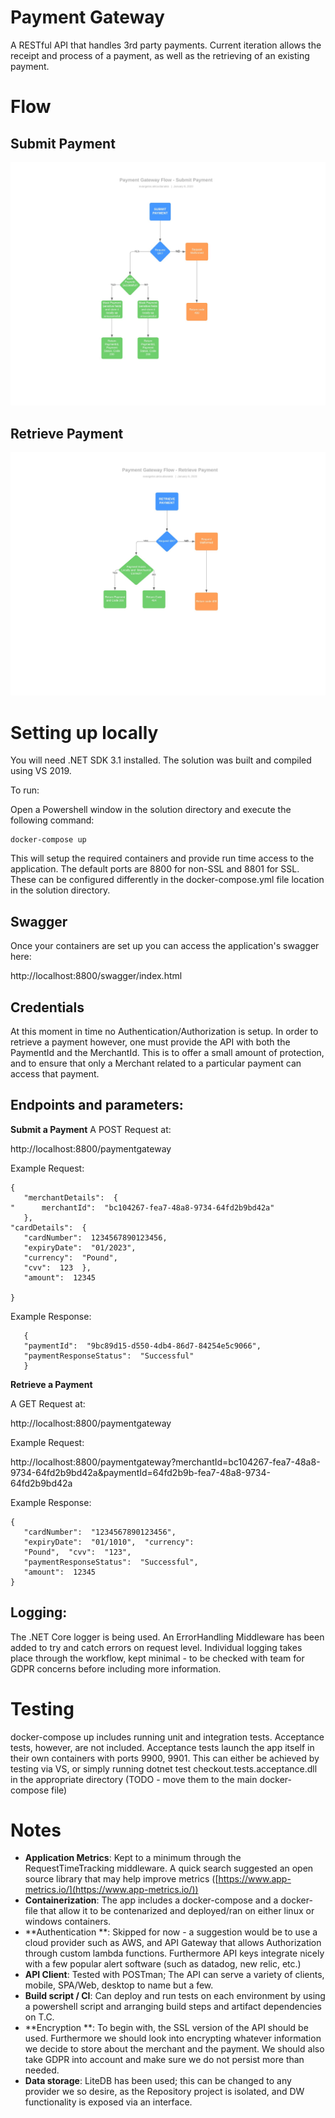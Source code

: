 ﻿
# Payment Gateway


A RESTful API that handles 3rd party payments. Current iteration allows the receipt and process of a payment, as well as the retrieving of an existing payment.

# Flow

## Submit Payment

![Submit Payment](https://github.com/evak2979/CheckoutTest/blob/master/CFLow.jpeg?raw=true)

## Retrieve Payment

![enter image description here](https://github.com/evak2979/CheckoutTest/blob/master/API%20Flowchart.jpeg?raw=true)

# Setting up locally

You will need .NET SDK 3.1 installed. The solution was built and compiled using VS 2019.

To run:

Open a Powershell window in the solution directory and execute the following command:

    docker-compose up

This will setup the required containers and provide run time access to the application. The default ports are 8800 for non-SSL and 8801 for SSL. These can be configured differently in the docker-compose.yml file location in the solution directory.

## Swagger
Once your containers are set up you can access the application's swagger here:

http://localhost:8800/swagger/index.html

## Credentials

At this moment in time no Authentication/Authorization is setup. In order to retrieve a payment however, one must provide the API with both the PaymentId and the MerchantId. This is to offer a small amount of protection, and to ensure that only a Merchant related to a particular payment can access that payment.

## Endpoints and parameters:

**Submit a Payment**
A POST Request at:

http://localhost:8800/paymentgateway

Example Request:

    {  
       "merchantDetails":  {  
    "      merchantId":  "bc104267-fea7-48a8-9734-64fd2b9bd42a"  
       },  
    "cardDetails":  {  
       "cardNumber":  1234567890123456,
       "expiryDate":  "01/2023",
       "currency":  "Pound",  
       "cvv":  123  },  
       "amount":  12345  
    
    }
   
   Example Response:

       {  
       "paymentId":  "9bc89d15-d550-4db4-86d7-84254e5c9066",  
       "paymentResponseStatus":  "Successful"  
       }

**Retrieve a Payment**

A GET Request at:

http://localhost:8800/paymentgateway

Example Request:

http://localhost:8800/paymentgateway?merchantId=bc104267-fea7-48a8-9734-64fd2b9bd42a&paymentId=64fd2b9b-fea7-48a8-9734-64fd2b9bd42a

Example Response:

    {  
       "cardNumber":  "1234567890123456",  
       "expiryDate":  "01/1010",  "currency":  
       "Pound",  "cvv":  "123",  
       "paymentResponseStatus":  "Successful",  
       "amount":  12345  
    }

## Logging:

The .NET Core logger is being used. An ErrorHandling Middleware has been added to try and catch errors on request level.  Individual logging takes place through the workflow, kept minimal - to be checked with team for GDPR concerns before including more information.

# Testing
docker-compose up includes running unit and integration tests. Acceptance tests, however, are not included. Acceptance tests launch the app itself in their own containers with ports 9900, 9901. This can either be achieved by testing via VS, or simply running dotnet test checkout.tests.acceptance.dll in the appropriate directory (TODO - move them to the main docker-compose file)

# Notes

- **Application Metrics**: Kept to a minimum through the RequestTimeTracking middleware. A quick search suggested an open source library that may help improve metrics ([https://www.app-metrics.io/](https://www.app-metrics.io/))
- **Containerization**: The app includes a docker-compose and a docker-file that allow it to be contenarized and deployed/ran on either linux or windows containers.
- **Authentication **: Skipped for now - a suggestion would be to use a cloud provider such as AWS, and API Gateway that allows Authorization through custom lambda functions. Furthermore API keys integrate nicely with a few popular alert software (such as datadog, new relic, etc.)
- **API Client**: Tested with POSTman; The API can serve a variety of clients, mobile, SPA/Web, desktop to name but a few.
- **Build script / CI**: Can deploy and run tests on each environment by using a powershell script and arranging build steps and artifact dependencies on T.C.
- **Encryption **: To begin with, the SSL version of the API should be used. Furthermore we should look into encrypting whatever information we decide to store about the merchant and the payment. We should also take GDPR into account and make sure we do not persist more than needed.
- **Data storage**: LiteDB has been used; this can be changed to any provider we so desire, as the Repository project is isolated, and DW functionality is exposed via an interface.
